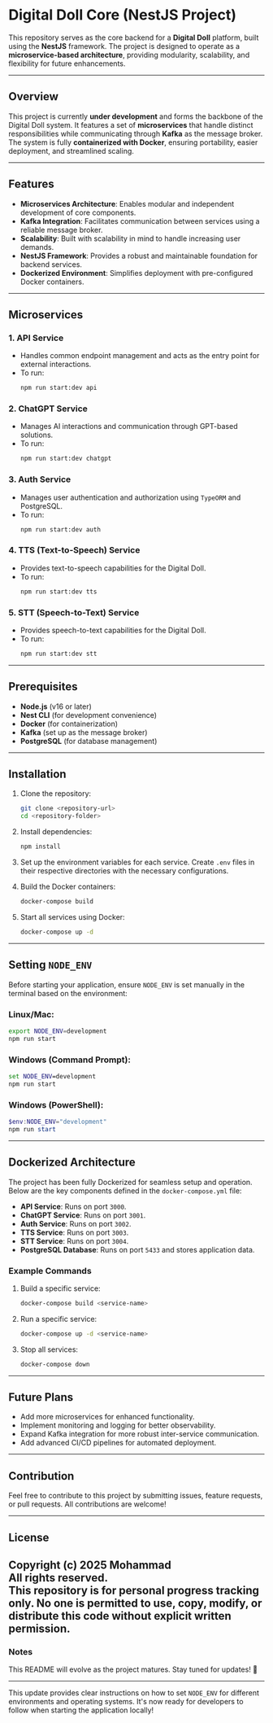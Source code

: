 # Digital Doll Core (NestJS Project)

This repository serves as the core backend for a **Digital Doll** platform, built using the **NestJS** framework. The project is designed to operate as a **microservice-based architecture**, providing modularity, scalability, and flexibility for future enhancements.

---

## Overview

This project is currently **under development** and forms the backbone of the Digital Doll system. It features a set of **microservices** that handle distinct responsibilities while communicating through **Kafka** as the message broker. The system is fully **containerized with Docker**, ensuring portability, easier deployment, and streamlined scaling.

---

## Features

- **Microservices Architecture**: Enables modular and independent development of core components.
- **Kafka Integration**: Facilitates communication between services using a reliable message broker.
- **Scalability**: Built with scalability in mind to handle increasing user demands.
- **NestJS Framework**: Provides a robust and maintainable foundation for backend services.
- **Dockerized Environment**: Simplifies deployment with pre-configured Docker containers.

---

## Microservices

### 1. **API Service**
- Handles common endpoint management and acts as the entry point for external interactions.
- To run:
  ```bash
  npm run start:dev api
  ```

### 2. **ChatGPT Service**
- Manages AI interactions and communication through GPT-based solutions.
- To run:
  ```bash
  npm run start:dev chatgpt
  ```

### 3. **Auth Service**
- Manages user authentication and authorization using `TypeORM` and PostgreSQL.
- To run:
  ```bash
  npm run start:dev auth
  ```

### 4. **TTS (Text-to-Speech) Service**
- Provides text-to-speech capabilities for the Digital Doll.
- To run:
  ```bash
  npm run start:dev tts
  ```
### 5. **STT (Speech-to-Text) Service**
- Provides speech-to-text capabilities for the Digital Doll.
- To run:
  ```bash
  npm run start:dev stt
  ```
---

## Prerequisites

- **Node.js** (v16 or later)
- **Nest CLI** (for development convenience)
- **Docker** (for containerization)
- **Kafka** (set up as the message broker)
- **PostgreSQL** (for database management)

---

## Installation

1. Clone the repository:
   ```bash
   git clone <repository-url>
   cd <repository-folder>
   ```

2. Install dependencies:
   ```bash
   npm install
   ```

3. Set up the environment variables for each service. Create `.env` files in their respective directories with the necessary configurations.

4. Build the Docker containers:
   ```bash
   docker-compose build
   ```

5. Start all services using Docker:
   ```bash
   docker-compose up -d
   ```

---

## Setting `NODE_ENV`

Before starting your application, ensure `NODE_ENV` is set manually in the terminal based on the environment:

### Linux/Mac:
```bash
export NODE_ENV=development
npm run start
```

### Windows (Command Prompt):
```cmd
set NODE_ENV=development
npm run start
```

### Windows (PowerShell):
```powershell
$env:NODE_ENV="development"
npm run start
```

---

## Dockerized Architecture

The project has been fully Dockerized for seamless setup and operation. Below are the key components defined in the `docker-compose.yml` file:

- **API Service**: Runs on port `3000`.
- **ChatGPT Service**: Runs on port `3001`.
- **Auth Service**: Runs on port `3002`.
- **TTS Service**: Runs on port `3003`.
- **STT Service**: Runs on port `3004`.
- **PostgreSQL Database**: Runs on port `5433` and stores application data.

### Example Commands

1. Build a specific service:
   ```bash
   docker-compose build <service-name>
   ```

2. Run a specific service:
   ```bash
   docker-compose up -d <service-name>
   ```

3. Stop all services:
   ```bash
   docker-compose down
   ```

---

## Future Plans

- Add more microservices for enhanced functionality.
- Implement monitoring and logging for better observability.
- Expand Kafka integration for more robust inter-service communication.
- Add advanced CI/CD pipelines for automated deployment.

---

## Contribution

Feel free to contribute to this project by submitting issues, feature requests, or pull requests. All contributions are welcome!

---

## License

Copyright (c) 2025 Mohammad  
All rights reserved.  
This repository is for personal progress tracking only. 
No one is permitted to use, copy, modify, or distribute this code without explicit written permission.
---

### Notes
This README will evolve as the project matures. Stay tuned for updates! 🚀

---

This update provides clear instructions on how to set `NODE_ENV` for different environments and operating systems. It's now ready for developers to follow when starting the application locally!
